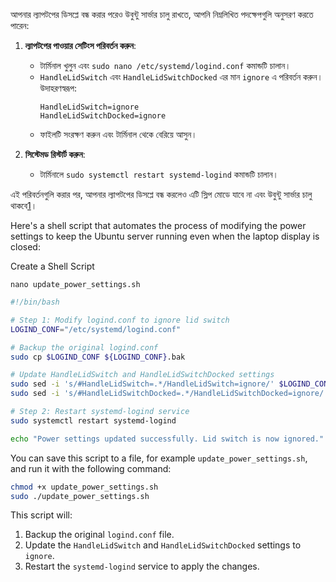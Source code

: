 আপনার ল্যাপটপের ডিসপ্লে বন্ধ করার পরেও উবুন্টু সার্ভার চালু রাখতে, আপনি নিম্নলিখিত পদক্ষেপগুলি অনুসরণ করতে পারেন:

1. **ল্যাপটপের পাওয়ার সেটিংস পরিবর্তন করুন**:
   - টার্মিনাল খুলুন এবং `sudo nano /etc/systemd/logind.conf` কমান্ডটি চালান।
   - `HandleLidSwitch` এবং `HandleLidSwitchDocked` এর মান `ignore` এ পরিবর্তন করুন। উদাহরণস্বরূপ:
     ```
     HandleLidSwitch=ignore
     HandleLidSwitchDocked=ignore
     ```
   - ফাইলটি সংরক্ষণ করুন এবং টার্মিনাল থেকে বেরিয়ে আসুন।

2. **সিস্টেমড রিস্টার্ট করুন**:
   - টার্মিনালে `sudo systemctl restart systemd-logind` কমান্ডটি চালান।

এই পরিবর্তনগুলি করার পর, আপনার ল্যাপটপের ডিসপ্লে বন্ধ করলেও এটি স্লিপ মোডে যাবে না এবং উবুন্টু সার্ভার চালু থাকবে[1](https://qastack.net.bd/ubuntu/141866/keep-ubuntu-server-running-on-a-laptop-with-the-lid-closed)।


Here's a shell script that automates the process of modifying the power settings to keep the Ubuntu server running even when the laptop display is closed:

Create a Shell Script
```
nano update_power_settings.sh
```

```sh
#!/bin/bash

# Step 1: Modify logind.conf to ignore lid switch
LOGIND_CONF="/etc/systemd/logind.conf"

# Backup the original logind.conf
sudo cp $LOGIND_CONF ${LOGIND_CONF}.bak

# Update HandleLidSwitch and HandleLidSwitchDocked settings
sudo sed -i 's/#HandleLidSwitch=.*/HandleLidSwitch=ignore/' $LOGIND_CONF
sudo sed -i 's/#HandleLidSwitchDocked=.*/HandleLidSwitchDocked=ignore/' $LOGIND_CONF

# Step 2: Restart systemd-logind service
sudo systemctl restart systemd-logind

echo "Power settings updated successfully. Lid switch is now ignored."
```

You can save this script to a file, for example `update_power_settings.sh`, and run it with the following command:

```sh
chmod +x update_power_settings.sh
sudo ./update_power_settings.sh
```

This script will:
1. Backup the original `logind.conf` file.
2. Update the `HandleLidSwitch` and `HandleLidSwitchDocked` settings to `ignore`.
3. Restart the `systemd-logind` service to apply the changes.


